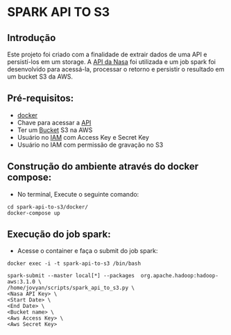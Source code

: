 # SPARK API TO S3

## Introdução
Este projeto foi criado com a finalidade de extrair dados de uma API e persistí-los em um storage. A [API da Nasa](https://api.nasa.gov/) foi utilizada e um job spark foi desenvolvido para acessá-la, processar o retorno e persistir o resultado em um bucket S3 da AWS.

## Pré-requisitos:
* [docker](https://www.docker.com/products/docker-desktop)
* Chave para acessar a [API](https://api.nasa.gov/)
* Ter um [Bucket](https://docs.aws.amazon.com/pt_br/AmazonS3/latest/user-guide/create-configure-bucket.html) S3 na AWS
* Usuário no [IAM](https://docs.aws.amazon.com/pt_br/IAM/latest/UserGuide/id_users_create.html) com Access Key e Secret Key
* Usuário no IAM com permissão de gravação no S3

## Construção do ambiente através do docker compose:
   - No terminal, Execute o seguinte comando:
```
cd spark-api-to-s3/docker/
docker-compose up
```   

## Execução do job spark:
   - Acesse o container e faça o submit do job spark:
```
docker exec -i -t spark-api-to-s3 /bin/bash

spark-submit --master local[*] --packages  org.apache.hadoop:hadoop-aws:3.1.0 \
/home/jovyan/scripts/spark_api_to_s3.py \
<Nasa API Key> \
<Start Date> \
<End Date> \
<Bucket name> \
<Aws Access Key> \
<Aws Secret Key>
```